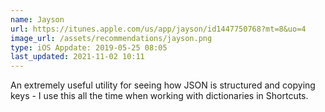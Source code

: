 ```yaml
---
name: Jayson
url: https://itunes.apple.com/us/app/jayson/id1447750768?mt=8&uo=4
image_url: /assets/recommendations/jayson.png
type: iOS Appdate: 2019-05-25 08:05
last_updated: 2021-11-02 10:11
---
```

An extremely useful utility for seeing how JSON is structured and copying keys - I use this all the time when working with dictionaries in Shortcuts. 